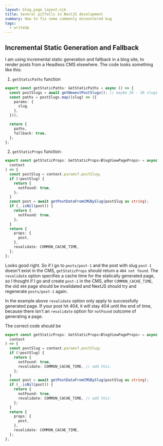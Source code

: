 ```yaml
---
layout: blog_page_layout.njk
title: Several pitfalls in NextJS development
summary: How to fix some commonly encountered bug
tags:
  - writeUp
---
```


## Incremental Static Generation and Fallback

I am using incremental static generation and fallback in a blog site, to render posts from a Headless CMS elsewhere.
The code looks something like this:

1. `getStaticPaths` function

```typescript
export const getStaticPaths: GetStaticPaths = async () => {
  const postSlugs = await getNewestPostSlugs(); // maybe 20 - 30 slugs at build time.
  const paths = postSlugs.map((slug) => ({
    params: {
      slug,
    },
  }));

  return {
    paths,
    fallback: true,
  };
};
```

2. `getStaticProps` function:

```typescript
export const getStaticProps: GetStaticProps<BlogViewPageProps> = async (
  context
) => {
  const postSlug = context.params?.postSlug;
  if (!postSlug) {
    return {
      notFound: true,
    };
  }
  const post = await getPostDataFromCMSBySlug(postSlug as string);
  if (_.isNil(post)) {
    return {
      notFound: true,
    };
  }
  return {
    props: {
      post,
    },
    revalidate: COMMON_CACHE_TIME,
  };
};
```

Looks good right. So if I go to `posts/post-1` and the post with slug `post-1` doesn't exist in the CMS,
`getStaticProps` should return a `404 not found`.
The `revalidate` option specifies a cache time for the statically generated page,
so I thought if I go and create `post-1` in the CMS, after `COMMON_CACHE_TIME`, the old `404` page should be invalidated and
NextJS should try and regenerate `posts/post-1` again.

In the example above `revalidate` option only apply to successfully generated page.
If your post hit 404, it will stay 404 until the end of time,
because there isn't an `revalidate` option for `notFound` outcome of generating a page.

The correct code should be

```typescript
export const getStaticProps: GetStaticProps<BlogViewPageProps> = async (
  context
) => {
  const postSlug = context.params?.postSlug;
  if (!postSlug) {
    return {
      notFound: true,
      revalidate: COMMON_CACHE_TIME, // add this
    };
  }
  const post = await getPostDataFromCMSBySlug(postSlug as string);
  if (_.isNil(post)) {
    return {
      notFound: true,
      revalidate: COMMON_CACHE_TIME, // add this
    };
  }
  return {
    props: {
      post,
    },
    revalidate: COMMON_CACHE_TIME,
  };
};
```

